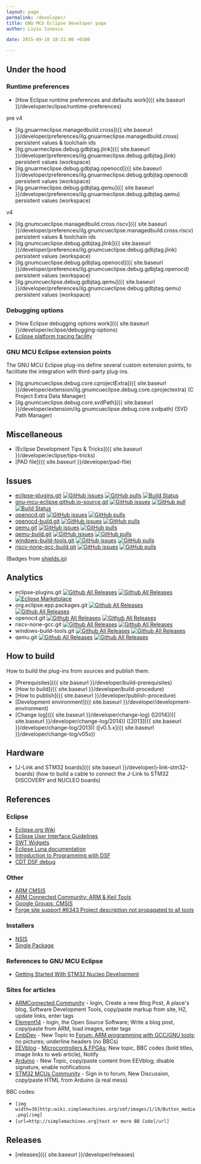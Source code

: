 ```yaml
---
layout: page
permalink: /developer/
title: GNU MCU Eclipse Developer page
author: Liviu Ionescu

date: 2015-09-10 18:31:00 +0300

---
```


## Under the hood

### Runtime preferences

* [How Eclipse runtime preferences and defaults work]({{ site.baseurl }}/developer/eclipse/runtime-preferences)

pre v4

* [ilg.gnuarmeclipse.managedbuild.cross]({{ site.baseurl }}/developer/preferences/ilg.gnuarmeclipse.managedbuild.cross) persistent values & toolchain ids
* [ilg.gnuarmeclipse.debug.gdbjtag.jlink]({{ site.baseurl }}/developer/preferences/ilg.gnuarmeclipse.debug.gdbjtag.jlink) persistent values (workspace)
* [ilg.gnuarmeclipse.debug.gdbjtag.openocd]({{ site.baseurl }}/developer/preferences/ilg.gnuarmeclipse.debug.gdbjtag.openocd) persistent values (workspace)
* [ilg.gnuarmeclipse.debug.gdbjtag.qemu]({{ site.baseurl }}/developer/preferences/ilg.gnuarmeclipse.debug.gdbjtag.qemu) persistent values (workspace)

v4

* [ilg.gnumcueclipse.managedbuild.cross.riscv]({{ site.baseurl }}/developer/preferences/ilg.gnumcueclipse.managedbuild.cross.riscv) persistent values & toolchain ids
* [ilg.gnumcueclipse.debug.gdbjtag.jlink]({{ site.baseurl }}/developer/preferences/ilg.gnumcueclipse.debug.gdbjtag.jlink) persistent values (workspace)
* [ilg.gnumcueclipse.debug.gdbjtag.openocd]({{ site.baseurl }}/developer/preferences/ilg.gnumcueclipse.debug.gdbjtag.openocd) persistent values (workspace)
* [ilg.gnumcueclipse.debug.gdbjtag.qemu]({{ site.baseurl }}/developer/preferences/ilg.gnumcueclipse.debug.gdbjtag.qemu) persistent values (workspace)

### Debugging options

* [How Eclipse debugging options work]({{ site.baseurl }}/developer/eclipse/debugging-options)
* [Eclipse platform tracing facility](https://wiki.eclipse.org/FAQ_How_do_I_use_the_platform_debug_tracing_facility)

### GNU MCU Eclipse extension points

The GNU MCU Eclipse plug-ins define several custom extension points, to facilitate the integration with third-party plug-ins.

* [ilg.gnumcueclipse.debug.core.cprojectExtra]({{ site.baseurl }}/developer/extension/ilg.gnumcueclipse.debug.core.cprojectextra) (C Project Extra Data Manager)
* [ilg.gnumcueclipse.debug.core.svdPath]({{ site.baseurl }}/developer/extension/ilg.gnumcueclipse.debug.core.svdpath) (SVD Path Manager)

## Miscellaneous

* [Eclipse Development Tips & Tricks]({{ site.baseurl }}/developer/eclipse/tips-tricks)
* [PAD file]({{ site.baseurl }}/developer/pad-file)

## Issues

* [eclipse-plugins.git](https://github.com/gnu-mcu-eclipse/eclipse-plugins) [![GitHub issues](https://img.shields.io/github/issues/gnu-mcu-eclipse/eclipse-plugins.svg)](https://github.com/gnu-mcu-eclipse/eclipse-plugins/issues) [![GitHub pulls](https://img.shields.io/github/issues-pr/gnu-mcu-eclipse/eclipse-plugins.svg)](https://github.com/gnu-mcu-eclipse/eclipse-plugins/pulls) [![Build Status](https://travis-ci.org/gnu-mcu-eclipse/eclipse-plugins.svg?branch=develop)](https://travis-ci.org/gnu-mcu-eclipse/eclipse-plugins) 
* [gnu-mcu-eclipse.github.io-source.git](https://github.com/gnu-mcu-eclipse/gnu-mcu-eclipse.github.io-source) [![GitHub issues](https://img.shields.io/github/issues/gnu-mcu-eclipse/gnu-mcu-eclipse.github.io-source.svg)](https://github.com/gnu-mcu-eclipse/gnu-mcu-eclipse.github.io-source/issues) [![GitHub pull](https://img.shields.io/github/issues-pr/gnu-mcu-eclipse/gnu-mcu-eclipse.github.io-source.svg)](https://github.com/gnu-mcu-eclipse/gnu-mcu-eclipse.github.io-source/pulls) [![Build Status](https://travis-ci.org/gnu-mcu-eclipse/eclipse-plugins.svg?branch=develop)](https://github.com/gnu-mcu-eclipse/gnu-mcu-eclipse.github.io-source/issues) 
* [openocd.git](https://github.com/gnu-mcu-eclipse/openocd) [![GitHub issues](https://img.shields.io/github/issues/gnu-mcu-eclipse/openocd.svg)](https://github.com/gnu-mcu-eclipse/openocd/issues) [![GitHub pulls](https://img.shields.io/github/issues-pr/gnu-mcu-eclipse/openocd.svg)](https://github.com/gnu-mcu-eclipse/openocd/pulls)
* [openocd-build.git](https://github.com/gnu-mcu-eclipse/openocd-build) [![GitHub issues](https://img.shields.io/github/issues/gnu-mcu-eclipse/openocd-build.svg)](https://github.com/gnu-mcu-eclipse/openocd-build/issues) [![GitHub pulls](https://img.shields.io/github/issues-pr/gnu-mcu-eclipse/openocd-build.svg)](https://github.com/gnu-mcu-eclipse/openocd-build/pulls)
* [qemu.git](https://github.com/gnu-mcu-eclipse/qemu) [![GitHub issues](https://img.shields.io/github/issues/gnu-mcu-eclipse/qemu.svg)](https://github.com/gnu-mcu-eclipse/qemu/issues) [![GitHub pulls](https://img.shields.io/github/issues-pr/gnu-mcu-eclipse/qemu.svg)](https://github.com/gnu-mcu-eclipse/qemu/pulls)
* [qemu-build.git](https://github.com/gnu-mcu-eclipse/qemu-build) [![GitHub issues](https://img.shields.io/github/issues/gnu-mcu-eclipse/qemu-build.svg)](https://github.com/gnu-mcu-eclipse/qemu-build/issues) [![GitHub pulls](https://img.shields.io/github/issues-pr/gnu-mcu-eclipse/qemu-build.svg)](https://github.com/gnu-mcu-eclipse/qemu-build/pulls)
* [windows-build-tools.git](https://github.com/gnu-mcu-eclipse/windows-build-tools) [![GitHub issues](https://img.shields.io/github/issues/gnu-mcu-eclipse/windows-build-tools.svg)](https://github.com/gnu-mcu-eclipse/windows-build-tools/issues) [![GitHub pulls](https://img.shields.io/github/issues-pr/gnu-mcu-eclipse/windows-build-tools.svg)](https://github.com/gnu-mcu-eclipse/windows-build-tools/pulls)
* [riscv-none-gcc-build.git](https://github.com/gnu-mcu-eclipse/riscv-none-gcc-build) [![GitHub issues](https://img.shields.io/github/issues/gnu-mcu-eclipse/riscv-none-gcc-build.svg)](https://github.com/gnu-mcu-eclipse/riscv-none-gcc-build/issues) [![GitHub pulls](https://img.shields.io/github/issues-pr/gnu-mcu-eclipse/riscv-none-gcc-build.svg)](https://github.com/gnu-mcu-eclipse/riscv-none-gcc-build/pulls)

(Badges from [shields.io](http://shields.io))

## Analytics

* eclipse-plugins.git [![Github All Releases](https://img.shields.io/github/downloads/gnu-mcu-eclipse/eclipse-plugins/latest/total.svg)](https://github.com/gnu-mcu-eclipse/eclipse-plugins) [![Github All Releases](https://img.shields.io/github/downloads/gnu-mcu-eclipse/eclipse-plugins/total.svg)](https://github.com/gnu-mcu-eclipse/eclipse-plugins) [![Eclipse Marketplace](https://img.shields.io/eclipse-marketplace/dt/gnu-mcu-eclipse.svg?label=marketplace)](https://github.com/gnu-mcu-eclipse/eclipse-plugins)
* org.eclipse.epp.packages.git [![Github All Releases](https://img.shields.io/github/downloads/gnu-mcu-eclipse/org.eclipse.epp.packages/latest/total.svg)](https://github.com/gnu-mcu-eclipse/org.eclipse.epp.packages) [![Github All Releases](https://img.shields.io/github/downloads/gnu-mcu-eclipse/org.eclipse.epp.packages/total.svg)](https://github.com/gnu-mcu-eclipse/org.eclipse.epp.packages)
* openocd.git [![Github All Releases](https://img.shields.io/github/downloads/gnu-mcu-eclipse/openocd/latest/total.svg)](https://github.com/gnu-mcu-eclipse/openocd) [![Github All Releases](https://img.shields.io/github/downloads/gnu-mcu-eclipse/openocd/total.svg)](https://github.com/gnu-mcu-eclipse/openocd)
* riscv-none-gcc.git [![Github All Releases](https://img.shields.io/github/downloads/gnu-mcu-eclipse/riscv-none-gcc/latest/total.svg)](https://github.com/gnu-mcu-eclipse/riscv-none-gcc) [![Github All Releases](https://img.shields.io/github/downloads/gnu-mcu-eclipse/riscv-none-gcc/total.svg)](https://github.com/gnu-mcu-eclipse/riscv-none-gcc)
* windows-build-tools.git [![Github All Releases](https://img.shields.io/github/downloads/gnu-mcu-eclipse/windows-build-tools/latest/total.svg)](https://github.com/gnu-mcu-eclipse/windows-build-tools) [![Github All Releases](https://img.shields.io/github/downloads/gnu-mcu-eclipse/windows-build-tools/total.svg)](https://github.com/gnu-mcu-eclipse/windows-build-tools)
* qemu.git [![Github All Releases](https://img.shields.io/github/downloads/gnu-mcu-eclipse/qemu/latest/total.svg)](https://github.com/gnu-mcu-eclipse/qemu) [![Github All Releases](https://img.shields.io/github/downloads/gnu-mcu-eclipse/qemu/total.svg)](https://github.com/gnu-mcu-eclipse/qemu)

## How to build

How to build the plug-ins from sources and publish them.

* [Prerequisites]({{ site.baseurl }}/developer/build-prerequisites)
* [How to build]({{ site.baseurl }}/developer/build-procedure)
* [How to publish]({{ site.baseurl }}/developer/publish-procedure)
* [Development environment]({{ site.baseurl }}/developer/development-environment)
* [Change log]({{ site.baseurl }}/developer/change-log) ([2014]({{ site.baseurl }}/developer/change-log/2014)) ([2013]({{ site.baseurl }}/developer/change-log/2013)) ([v0.5.x]({{ site.baseurl }}/developer/change-log/v05x))

## Hardware

* [J-Link and STM32 boards]({{ site.baseurl }}/developer/j-link-stm32-boards) (how to build a cable to connect the J-Link to STM32 DISCOVERY and NUCLEO boards)

## References

### Eclipse

*   [Eclipse.org Wiki](http://wiki.eclipse.org/Main_Page)
*   [Eclipse User Interface Guidelines](http://wiki.eclipse.org/User_Interface_Guidelines)
*   [SWT Widgets](http://www.eclipse.org/swt/widgets/)
*   [Eclipse Luna documentation](http://help.eclipse.org/luna/index.jsp)
*   [Introduction to Programming with DSF](http://help.eclipse.org/luna/topic/org.eclipse.cdt.doc.isv/guide/dsf/intro/dsf_programming_intro.html)
*   [CDT DSF debug](http://wiki.eclipse.org/CDT/cdt-debug-dsf-gdb-extensibility)

### Other

*   [ARM CMSIS](http://www.keil.com/pack/doc/cmsis/General/html/index.html)
*   [ARM Connected Community: ARM & Keil Tools](http://community.arm.com/groups/tools/blog)
*   [Google Groups: CMSIS](https://groups.google.com/forum/#!forum/cmsis)
*   [Forge site support \#6343 Project description not propagated to all tools](https://sourceforge.net/p/forge/site-support/6343/)

### Installers

*   [NSIS](https://sourceforge.net/projects/nsis/)
*   [Single Package](http://blogs.msdn.com/b/windows_installer_team/archive/2009/09/02/authoring-a-single-package-for-per-user-or-per-machine-installation-context-in-windows-7.aspx)


### References to GNU MCU Eclipse

- [Getting Started With STM32 Nucleo Development](http://www.amazon.com/Getting-Started-STM32-Nucleo-Development-ebook/dp/B00WBU4BPW)

### Sites for articles

* [ARMConnected Community](https://community.arm.com/welcome) - login, Create a new Blog Post, A place's blog, Software Development Tools, copy/paste markup from site, H2, update links, enter tags
* [Element14](http://www.element14.com/community/groups/open-source-software) - login, the Open Source Software; Write a blog post, copy/paste from ARM, load images, enter tags
* [EmbDev](https://embdev.net/user/login) - New Topic to [Forum: ARM programming with GCC/GNU tools](https://embdev.net/forum/arm-gcc); no pictures; underline headers (no BBCs)
* [EEVblog](http://www.eevblog.com/forum/login/) - [Microcontrollers & FPGAs](http://www.eevblog.com/forum/microcontrollers/); New topic, BBC codes (bold titles, image links to web article), Notify
* [Arduino](http://stm32duino.com/viewforum.php?f=41) - New Topic, copy/paste content from EEVblog; disable signature, enable notifications
* [STM32 MCUs Community](https://community.st.com/community/stm32-community) - Sign in to forum, New Discussion, copy/paste HTML from Arduino (a real mess)

BBC codes:
- `[img width=30]http:⁄⁄wiki.simplemachines.org/smf/images/1/19/Button_media.png[/img]`
- `[url=http://simplemachines.org]text or more BB Code[/url]`

## Releases

* [releases]({{ site.baseurl }}/developer/releases)
